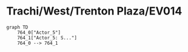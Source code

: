# Trachi/West/Trenton Plaza/EV014


```mermaid
graph TD
    764_0["Actor_5"]
    764_1["Actor_5: S..."]
    764_0 --> 764_1
```
